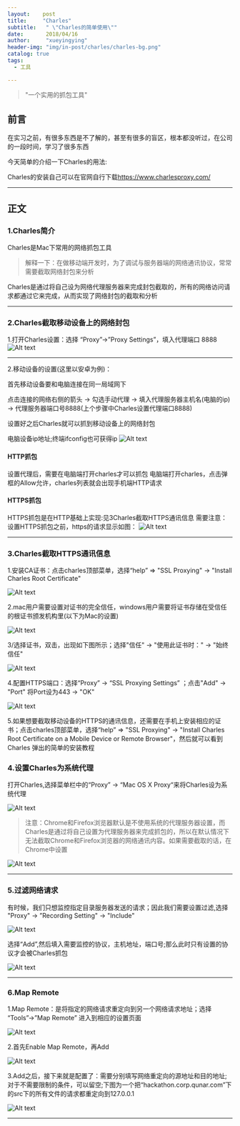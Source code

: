 ```yaml
---
layout:    post
title:     "Charles"
subtitle:   " \"Charles的简单使用\""
date:       2018/04/16
author:     "xueyingying"
header-img: "img/in-post/charles/charles-bg.png"
catalog: true
tags:
  - 工具

---
```


>"一个实用的抓包工具"  


## 前言

在实习之前，有很多东西是不了解的，甚至有很多的盲区，根本都没听过，在公司的一段时间，学习了很多东西

今天简单的介绍一下Charles的用法:

Charles的安装自己可以在官网自行下载<https://www.charlesproxy.com/>

---

## 正文

### 1.Charles简介

Charles是Mac下常用的网络抓包工具

>解释一下：在做移动端开发时，为了调试与服务器端的网络通讯协议，常常需要截取网络封包来分析

Charles是通过将自己设为网络代理服务器来完成封包截取的，所有的网络访问请求都通过它来完成，从而实现了网络封包的截取和分析

---

### 2.Charles截取移动设备上的网络封包

1.打开Charles设置：选择 “Proxy”->”Proxy Settings”，填入代理端口 8888
![Alt text](/img/in-post/charles/setport2.png)

---

2.移动设备的设置(这里以安卓为例)：

首先移动设备要和电脑连接在同一局域网下

点击连接的网络右侧的箭头 -> 勾选手动代理 -> 填入代理服务器主机名(电脑的ip) -> 代理服务器端口号8888(上个步骤中Charles设置代理端口8888)

设置好之后Charles就可以抓到移动设备上的网络封包

电脑设备ip地址;终端ifconfig也可获得ip
![Alt text](/img/in-post/charles/ip.png)

#### HTTP抓包
设置代理后，需要在电脑端打开charles才可以抓包
电脑端打开charles，点击弹框的Allow允许，charles列表就会出现手机端HTTP请求

#### HTTPS抓包
HTTPS抓包是在HTTP基础上实现:见3Charles截取HTTPS通讯信息
需要注意：设置HTTPS抓包之前，https的请求显示如图：
![Alt text](/img/in-post/charles/https-error.png)

---

### 3.Charles截取HTTPS通讯信息

1.安装CA证书：点击charles顶部菜单，选择“help” => "SSL Proxying" -> "Install Charles Root Certificate"

![Alt text](/img/in-post/charles/CA.png)

2.mac用户需要设置对证书的完全信任，windows用户需要将证书存储在受信任的根证书颁发机构里(以下为Mac的设置)

![Alt text](/img/in-post/charles/CA-trust1.png)

3/选择证书，双击，出现如下图所示；选择"信任" -> "使用此证书时：" -> "始终信任"

![Alt text](/img/in-post/charles/CA-trust2.png)

4.配置HTTPS端口：选择“Proxy” -> “SSL Proxying Settings” ；点击"Add" -> "Port" 将Port设为443 -> "OK"

![Alt text](/img/in-post/charles/https.png)

5.如果想要截取移动设备的HTTPS的通讯信息，还需要在手机上安装相应的证书；点击charles顶部菜单，选择“help” => "SSL Proxying" -> "Install Charles Root Certificate on a Mobile Device or Remote Browser"，然后就可以看到 Charles 弹出的简单的安装教程

### 4.设置Charles为系统代理

打开Charles,选择菜单栏中的“Proxy” -> “Mac OS X Proxy“来将Charles设为系统代理

![Alt text](/img/in-post/charles/charles-proxy.png)

> 注意：Chrome和Firefox浏览器默认是不使用系统的代理服务器设置，而Charles是通过将自己设置为代理服务器来完成抓包的，所以在默认情况下无法截取Chrome和Firefox浏览器的网络通讯内容。如果需要截取的话，在Chrome中设置

![Alt text](/img/in-post/charles/SwitchyOmega.png)

---

### 5.过滤网络请求

有时候，我们只想监控指定目录服务器发送的请求；因此我们需要设置过滤,选择 "Proxy" -> ”Recording Setting" -> "Include"

![Alt text](/img/in-post/charles/filter1.png)

选择“Add”,然后填入需要监控的协议，主机地址，端口号;那么此时只有设置的协议才会被Charles抓包

![Alt text](/img/in-post/charles/filter2.png)

---

### 6.Map Remote

1.Map Remote：是将指定的网络请求重定向到另一个网络请求地址；选择 “Tools”->”Map Remote” 进入到相应的设置页面

![Alt text](/img/in-post/charles/Map-remote1.png)

2.首先Enable Map Remote，再Add

![Alt text](/img/in-post/charles/Map-remote2.png)

3.Add之后，接下来就是配置了：需要分别填写网络重定向的源地址和目的地址;对于不需要限制的条件，可以留空;下图为一个把“hackathon.corp.qunar.com”下的src下的所有文件的请求都重定向到127.0.0.1

![Alt text](/img/in-post/charles/Map-remote3.png)

---
